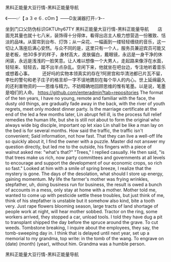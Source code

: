 黑料正能量大豆行情-黑料正能量导航

《——✅【ａ３ｅ６. cOm 】——D友澜器打开✅》--

坐到门口父防伪标识GKTUhy67TY
黑料正能量大豆行情-黑料正能量导航　　店面充其量也就十七八米，装饰得十分得体，看得出店主人极力想营造一份雅致、恬淡的品味。从窗帘到台布、灯饰；从一朵花、一幅画到一缕轻轻缠绕的音乐，这一切让人落座后满心安然。与众不同的是，这里只有一个人，服务员兼迎宾员可能又是老板，他30多岁的样子，身材高大，皮肤偏白，戴眼镜，永远是一身干净的休闲装，永远是浅浅的一脸笑意。让人难以想像一个大男人，走起路来像浮在水面，轻轻来、轻轻去，踏不出半点杂乱。空闲下来，他就坐在吧台边，专注地听着音乐或想着心事。
　　还好吗的实物本领真实的存在?阿房宫和华清池都已片瓦不留，李杜的警句和老子庄子的格言却一字不误地鎸刻在每个华人的内心。世上延绵最久的还利害物资的——思维与精力。不妨精确地回顾思维的惟有笔墨。以是说，笔墨是咱们的人命。
https://github.com/enteradmin?tab=repositories
The format of the ten years, I have no young, remote and familiar with the face, the dusty old things, are gradually fade away in the back, with the river of youth regrets, meet only modest dinner party.
Is the marriage certificate at the end of the led a few months later, Lin abrupt fell ill, is the process full relief remedies the human life, but she is still not about to form the original who always wide big disciple, important op let xiao Lin shall be like a man lay on the bed is for several months.
How said the traffic, the traffic isn't convenient;
Said information, not how fast.
That they can live a well-off life so quickly about it, I find the owner with a puzzle.
Master did not answer my question directly, but led me to the outside, his fingers with a piece of walnut asked me: "what's that?"
"Trees," I replied casually.
He then said, "is that trees make us rich, now party committees and governments at all levels to encourage and support the development of our economic crops, so rich so fast."
Looked at him with a smile of spring breeze, I realize that the mystery is gone.
The days of the desolation, what should I store up energy, gaining momentum.
My life the farmer's mother was frying wrinkles, stepfather, uh, doing business run for business, the result is owed a bunch of accounts in a mess, only stay at home with a mother.
Mother told me, wanted to come up with pesticide settle these troubles, but just think of me, think of his stepfather is unstable but it somehow also kind, bite a tooth very.
Just rape flowers blooming season, large tracts of land shortage of people work at night, will hear mother sobbed.
Tractor on the ring, some workers arrived, they stopped a car, unload tools.
I told they have dug a pit to transplant shipped the day before the spruce around the grave.
To cut weeds.
Tombstone breaking, I inquire about the employees, they say, the tomb-sweeping day in.
I think that is delayed until next year, set up a memorial to my grandma, top write: in the tomb of the wang.
To engrave on (date) (month) (year), without him.
Grandma was a humble person.




黑料正能量大豆行情-黑料正能量导航
